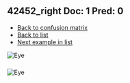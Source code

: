 ## 42452_right Doc: 1 Pred: 0
- [Back to confusion matrix](https://github.com/juliandewit/kaggle_retinopathy/blob/master/matrix.md)
- [Back to list](https://github.com/juliandewit/kaggle_retinopathy/blob/master/lists/10/list.md)
- [Next example in list](https://github.com/juliandewit/kaggle_retinopathy/blob/master/lists/10/42/42471_left.md)

![Eye](https://retinopaty.blob.core.windows.net/size1024/42452_right_1.jpeg)

### 

![Eye]()
